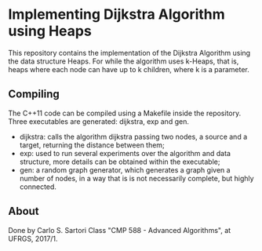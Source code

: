 # Implementing Dijkstra Algorithm using Heaps #

This repository contains the implementation of the Dijkstra Algorithm using the data structure Heaps. For while the algorithm uses k-Heaps, that is, heaps where each node can have up to k children, where k is a parameter.

## Compiling ##

The C++11 code can be compiled using a Makefile inside the repository. Three executables are generated: dijkstra, exp and gen.

* dijkstra: calls the algorithm dijkstra passing two nodes, a source and a target, returning the distance between them;
* exp: used to run several experiments over the algorithm and data structure, more details can be obtained within the executable;
* gen: a random graph generator, which generates a graph given a number of nodes, in a way that is is not necessarily complete, but highly connected.

## About ##
Done by Carlo S. Sartori
Class "CMP 588 - Advanced Algorithms", at UFRGS, 2017/1.